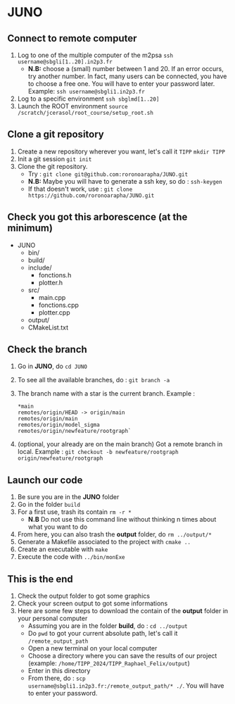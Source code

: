 # JUNO

## Connect to remote computer

1.  Log to one of the multiple computer of the m2psa
	`ssh username@sbgli[1..20].in2p3.fr`
	- **N.B:** choose a (small) number between 1 and 20. If an error occurs, try another number. In fact, many users can be connected, you have to choose a free one. You will have to enter your password later. Example:
	`ssh username@sbgli1.in2p3.fr`
1.  Log to a specific environment
	`ssh sbglmd[1..20]`
1.  Launch the ROOT environment
	`source /scratch/jcerasol/root_course/setup_root.sh`

## Clone a git repository
1.  Create a new repository wherever you want, let's call it `TIPP` 
	`mkdir TIPP`
1.  Init a git session
	`git init`
1.  Clone the git repository. 
    - Try : 
	`git clone git@github.com:roronoarapha/JUNO.git`
	- **N.B:** Maybe you will have to generate a ssh key, so do :
	`ssh-keygen`
	- If that doesn't work, use :
    `git clone https://github.com/roronoarapha/JUNO.git`

## Check you got this arborescence (at the minimum)

- JUNO
  - bin/
  - build/
  - include/
    - fonctions.h
	- plotter.h
  - src/
    - main.cpp
    - fonctions.cpp
	- plotter.cpp
  - output/
  - CMakeList.txt

## Check the branch
1. Go in **JUNO**, do `cd JUNO`
1. To see all the available branches, do :
`git branch -a`
1. The branch name with a star is the current branch. Example :

	````
	*main
	remotes/origin/HEAD -> origin/main
	remotes/origin/main
	remotes/origin/model_sigma
	remotes/origin/newfeature/rootgraph`
	````

1. (optional, your already are on the main branch) Got a remote branch in local. Example :
`git checkout -b newfeature/rootgraph origin/newfeature/rootgraph`

## Launch our code

1. Be sure you are in the **JUNO** folder
1. Go in the folder `build`
1. For a first use, trash its contain
	`rm -r *`
	- **N.B** Do not use this command line without thinking n times about what you want to do
1. From here, you can also trash the **output** folder, do
   `rm ../output/*`
1. Generate a Makefile associated to the project with
	`cmake ..`
1. Create an executable with
	`make`
1. Execute the code with
   `../bin/monExe`

## This is the end

1. Check the output folder to got some graphics
1. Check your screen output to got some informations
1. Here are some few steps to download the contain of the **output** folder in your personal computer
	- Assuming you are in the folder **build**, do : `cd ../output`
	- Do `pwd` to got your current absolute path, let's call it `/remote_output_path`
	- Open a new terminal on your local computer
	- Choose a directory where you can save the results of our project (example: `/home/TIPP_2024/TIPP_Raphael_Felix/output`)
	- Enter in this directory
	- From there, do : `scp username@sbgli1.in2p3.fr:/remote_output_path/* ./`. You will have to enter your password.




